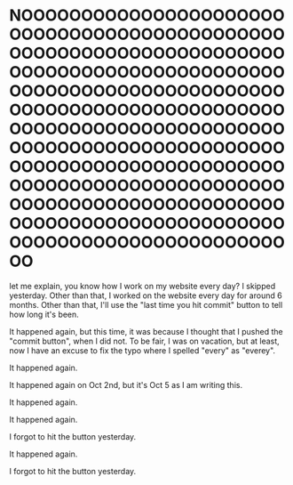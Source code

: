 # NOOOOOOOOOOOOOOOOOOOOOOOOOOOOOOOOOOOOOOOOOOOOOOOOOOOOOOOOOOOOOOOOOOOOOOOOOOOOOOOOOOOOOOOOOOOOOOOOOOOOOOOOOOOOOOOOOOOOOOOOOOOOOOOOOOOOOOOOOOOOOOOOOOOOOOOOOOOOOOOOOOOOOOOOOOOOOOOOOOOOOOOOOOOOOOOOOOOOOOOOOOOOOOOOOOOOOOOOOOOOOOOOOOOOOOOOOOOOOOOOOOOOOOOOOOOOOOOOOOOOOOOOOOOOOOOOOOOOOOOOOOOOOOOOOOOOOOOOOOOO

let me explain, you know how I work on my website every day? I skipped yesterday. Other than that, I worked on the website every day for around $6$ months. Other than that, I'll use the "last time you hit commit" button to tell how long it's been.

It happened again, but this time, it was because I thought that I pushed the "commit button", when I did not. To be fair, 
I was on vacation, but at least, now I have an excuse to fix the typo where I spelled "every" as "everey".

It happened again.

It happened again on Oct $2$nd, but it's Oct $5$ as I am writing this.

It happened again.

It happened again.

I forgot to hit the button yesterday.

It happened again.

I forgot to hit the button yesterday.
